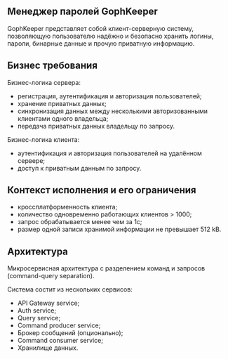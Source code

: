 ## Менеджер паролей GophKeeper

GophKeeper представляет собой клиент-серверную систему, позволяющую пользователю надёжно и безопасно хранить логины, пароли, бинарные данные и прочую приватную информацию.

## Бизнес требования

Бизнес-логика сервера:
- регистрация, аутентификация и авторизация пользователей;
- хранение приватных данных;
- синхронизация данных между несколькими авторизованными клиентами одного владельца;
- передача приватных данных владельцу по запросу.

Бизнес-логика клиента:
- аутентификация и авторизация пользователей на удалённом сервере;
- доступ к приватным данным по запросу.

## Контекст исполнения и его ограничения

- кроссплатформенность клиента;
- количество одновременно работающих клиентов > 1000;
- запрос обрабатывается менее чем за 1с;
- размер одной записи хранимой информации не превышает 512 kB.

## Архитектура

Микросервисная архитектура с разделением команд и запросов (сommand-query separation).

Система состит из нескольких сервисов:
- API Gateway service;
- Auth service;
- Query service;
- Command producer service;
- Брокер сообщений (опционально);
- Command consumer service;
- Хранилище данных.
